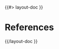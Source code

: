 <!--
/**
 * @name            References
 * @namespace       doc.config
 * @type            Markdown
 * @platform        md
 * @status          stable
 * @menu            Documentation / Configuration           /doc/config/references
 *
 * @since           2.0.0
 * @author    Olivier Bossel <olivier.bossel@gmail.com> (https://olivierbossel.com)
 */
-->

{{#> layout-doc }}

# References

{{/layout-doc }}
